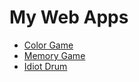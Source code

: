 # My Web Apps

- [Color Game](https://walkccc.github.io/webapps/ColorGame)
- [Memory Game](https://walkccc.github.io/webapps/MemoryGame)
- [Idiot Drum](https://walkccc.github.io/webapps/IdiotDrum)
